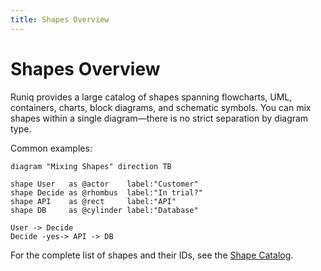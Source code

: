 ```yaml
---
title: Shapes Overview
---
```


# Shapes Overview

Runiq provides a large catalog of shapes spanning flowcharts, UML, containers, charts, block diagrams, and schematic symbols. You can mix shapes within a single diagram—there is no strict separation by diagram type.

Common examples:

```runiq
diagram "Mixing Shapes" direction TB

shape User   as @actor    label:"Customer"
shape Decide as @rhombus  label:"In trial?"
shape API    as @rect     label:"API"
shape DB     as @cylinder label:"Database"

User -> Decide
Decide -yes-> API -> DB
```

For the complete list of shapes and their IDs, see the [Shape Catalog](/reference/shapes).

